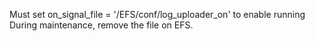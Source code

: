 


Must set on_signal_file = '/EFS/conf/log_uploader_on' to enable running
During maintenance, remove the file on EFS.

